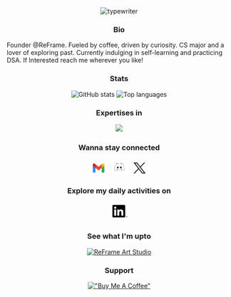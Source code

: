 
<div align="center">
  <div align="center">
  <img 
    src="https://readme-typing-svg.demolab.com?font=Poppins&weight=400&pause=1000&color=ffffff&center=true&vCenter=true&repeat=true&width=435&lines=Hi!+This+is+Pranjal+Piyush." 
    alt="typewriter"
  />
  </div>
</div>

<h3 align="center">Bio</h3>
<p>Founder @ReFrame. Fueled by coffee, driven by curiosity. CS major and a lover of exploring past. Currently indulging in self-learning and practicing DSA. If Interested reach me wherever you like!</p>


<div align="center">

### Stats

</div>
<p align="center">
  <img 
    src="https://github-readme-stats.vercel.app/api?username=prnjxl&show_icons=true&theme=react" 
    alt="GitHub stats" 
    width="400" 
    height="170"
/>
<img
  src="https://github-readme-stats.vercel.app/api/top-langs/?username=prnjxl&theme=react&layout=compact" 
  alt="Top languages" 
  width="400" 
  height="100"
/>
</p>

<div align="center">

### Expertises in

</div>
<p align="center">
  <img src="https://skillicons.dev/icons?i=java,html,css,js,react,nodejs,mysql,mongodb,figma,py" />
</p>

<div align="center">

### Wanna stay connected

</div>
<div align="center">
  
<a href="mailto:pranjalpiyush29@gmail.com" target="_blank" style="text-decoration: none;">
  <img src="img/gmail.png" alt="Email" width="50" height="30" />
</a>
<a href="https://discordapp.com/users/prnjxl" target="_blank" style="text-decoration: none;">
  <img src="img/discord.gif" alt="Discord" width="35" height="35" />
</a>
<a href="https://x.com/yup_prnjxl" target="_blank" style="text-decoration: none;">
  <img src="img/twitter.png" alt="Twitter" width="50" height="30" />
</a>

### Explore my daily activities on
<a href="https://www.linkedin.com/in/pranjal-piyush/" target="_blank" style="text-decoration: none;">
  <img src="img/linkedin.png" alt="Email"  width="40" height="40" />
</a>

### See what I'm upto
[![ReFrame Art Studio](https://img.shields.io/website?down_color=lightgrey&down_message=offline&up_color=green&up_message=online&url=https%3A//reframeart.studio&style=for-the-badge&label=ReFrame%20Studio)](https://reframeart.studio)


### Support  
[!["Buy Me A Coffee"](https://www.buymeacoffee.com/assets/img/custom_images/orange_img.png)](https://buymeacoffee.com/prnjxl)


</div>
